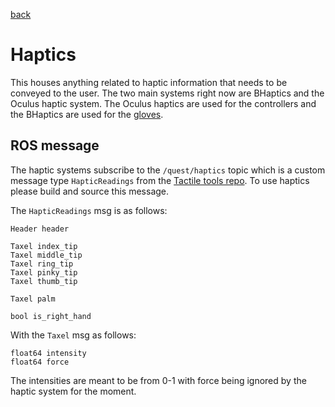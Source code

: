 [back](/README.md)

# Haptics
This houses anything related to haptic information that needs to be conveyed to the user. The two main systems right now are BHaptics and the Oculus haptic system. The Oculus haptics are used for the controllers and the BHaptics are used for the [gloves](https://www.bhaptics.com/shop/tactglove/). 

## ROS message
The haptic systems subscribe to the `/quest/haptics` topic which is a custom message type `HapticReadings` from the [Tactile tools repo](https://bitbucket.org/leggedrobotics/tactile_tools/src/master/). To use haptics please build and source this message. 

The `HapticReadings` msg is as follows:

```
Header header

Taxel index_tip
Taxel middle_tip
Taxel ring_tip
Taxel pinky_tip
Taxel thumb_tip

Taxel palm

bool is_right_hand
```

With the `Taxel` msg as follows:

```
float64 intensity
float64 force
```

The intensities are meant to be from 0-1 with force being ignored by the haptic system for the moment.
